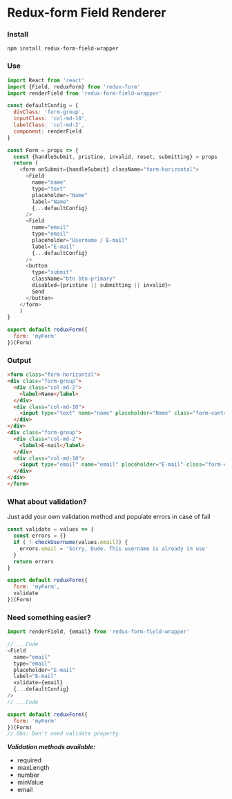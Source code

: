 # Redux-form Field Renderer

### Install
```shell
npm install redux-form-field-wrapper
```

### Use
```javascript
import React from 'react'
import {Field, reduxForm} from 'redux-form'
import renderField from 'redux-form-field-wrapper'

const defaultConfig = {
  divClass: 'form-group',
  inputClass: 'col-md-10',
  labelClass: 'col-md-2',
  component: renderField
}

const Form = props => {
  const {handleSubmit, pristine, invalid, reset, submitting} = props
  return (
    <form onSubmit={handleSubmit} className="form-horizontal">
      <Field
        name="name"
        type="text"
        placeholder="Name"
        label="Name"
        {...defaultConfig}
      />
      <Field
        name="email"
        type="email"
        placeholder="Username / E-mail"
        label="E-mail"
        {...defaultConfig}
      />
      <button
        type="submit"
        className="btn btn-primary"
        disabled={pristine || submitting || invalid}>
        Send
      </button>      
    </form>      
    )
}

export default reduxForm({
  form: 'myForm'
})(Form)
```

### Output

```html
<form class="form-horizontal">
<div class="form-group">
  <div class="col-md-2">
    <label>Name</label>
  </div>
  <div class="col-md-10">
    <input type="text" name="name" placeholder="Name" class="form-control">
  </div>
</div>
<div class="form-group">
  <div class="col-md-2">
    <label>E-mail</label>
  </div>
  <div class="col-md-10">
    <input type="email" name="email" placeholder="E-mail" class="form-control">
  </div>
</div>
</form>
```

### What about validation?

Just add your own validation method and populate errors in case of fail

```javascript
const validate = values => {
  const errors = {}
  if ( ! checkUsername(values.email)) {
    errors.email = 'Sorry, Dude. This username is already in use'
  }
  return errors
}

export default reduxForm({
  form: 'myForm',
  validate
})(Form)
```

### Need something easier?

```javascript
import renderField, {email} from 'redux-form-field-wrapper'

// ...Code
<Field
  name="email"
  type="email"
  placeholder="E-mail"
  label="E-mail"
  validate={email}
  {...defaultConfig}
/>
// ...Code

export default reduxForm({
  form: 'myForm'
})(Form)
// Obs: Don't need validate property
```

***Validation methods available:***

* required
* maxLength
* number
* minValue
* email
